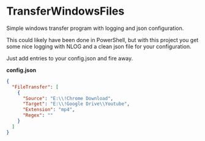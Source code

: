 # TransferWindowsFiles
Simple windows transfer program with logging and json configuration.

This could likely have been done in PowerShell, but with this project you get some nice logging with NLOG and a clean json file for your configuration.

Just add entries to your config.json and fire away.

**config.json**
```json
{
  "FileTransfer": [
    {
      "Source": "E:\\!Chrome Download",
      "Target": "E:\\!Google Drive\\Youtube",
      "Extension": "mp4",
      "Regex": ""
    }
  ]
}
```